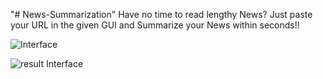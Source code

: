 "# News-Summarization" 
Have no time to read lengthy News?
Just paste your URL in the given GUI and Summarize your News within seconds!!

![Interface](https://github.com/Saifullah00/News-Summarization/assets/78204201/98ad8316-a133-4fde-8b03-3235ee8a1ef8)

![result Interface](https://github.com/Saifullah00/News-Summarization/assets/78204201/1091db46-bea5-42e8-b275-25ae90b75485)
